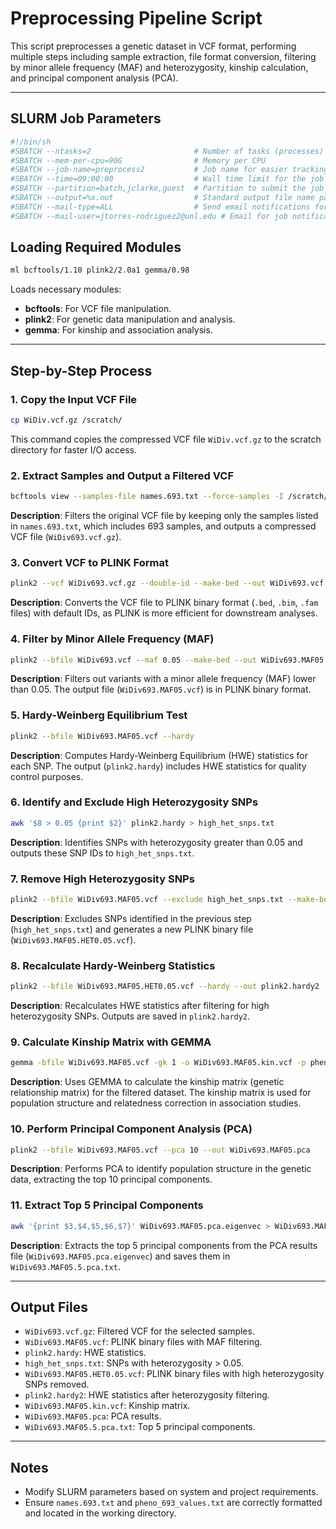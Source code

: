 # Preprocessing Pipeline Script

This script preprocesses a genetic dataset in VCF format, performing multiple steps including sample extraction, file format conversion, filtering by minor allele frequency (MAF) and heterozygosity, kinship calculation, and principal component analysis (PCA).

---

## SLURM Job Parameters

```sh
#!/bin/sh
#SBATCH --ntasks=2                       # Number of tasks (processes) to allocate
#SBATCH --mem-per-cpu=90G                # Memory per CPU
#SBATCH --job-name=preprocess2           # Job name for easier tracking
#SBATCH --time=09:00:00                  # Wall time limit for the job
#SBATCH --partition=batch,jclarke,guest  # Partition to submit the job to
#SBATCH --output=%x.out                  # Standard output file name pattern (%x: job name)
#SBATCH --mail-type=ALL                  # Send email notifications for job start, end, and fail events
#SBATCH --mail-user=jtorres-rodriguez2@unl.edu # Email for job notifications
```

## Loading Required Modules

```sh
ml bcftools/1.10 plink2/2.0a1 gemma/0.98
```

Loads necessary modules:
- **bcftools**: For VCF file manipulation.
- **plink2**: For genetic data manipulation and analysis.
- **gemma**: For kinship and association analysis.

---

## Step-by-Step Process

### 1. Copy the Input VCF File

```sh
cp WiDiv.vcf.gz /scratch/
```

This command copies the compressed VCF file `WiDiv.vcf.gz` to the scratch directory for faster I/O access.

### 2. Extract Samples and Output a Filtered VCF

```sh
bcftools view --samples-file names.693.txt --force-samples -I /scratch/WiDiv.vcf.gz -O z -o WiDiv693.vcf.gz
```

**Description**: Filters the original VCF file by keeping only the samples listed in `names.693.txt`, which includes 693 samples, and outputs a compressed VCF file (`WiDiv693.vcf.gz`).

### 3. Convert VCF to PLINK Format

```sh
plink2 --vcf WiDiv693.vcf.gz --double-id --make-bed --out WiDiv693.vcf
```

**Description**: Converts the VCF file to PLINK binary format (`.bed`, `.bim`, `.fam` files) with default IDs, as PLINK is more efficient for downstream analyses.

### 4. Filter by Minor Allele Frequency (MAF)

```sh
plink2 --bfile WiDiv693.vcf --maf 0.05 --make-bed --out WiDiv693.MAF05.vcf
```

**Description**: Filters out variants with a minor allele frequency (MAF) lower than 0.05. The output file (`WiDiv693.MAF05.vcf`) is in PLINK binary format.

### 5. Hardy-Weinberg Equilibrium Test

```sh
plink2 --bfile WiDiv693.MAF05.vcf --hardy
```

**Description**: Computes Hardy-Weinberg Equilibrium (HWE) statistics for each SNP. The output (`plink2.hardy`) includes HWE statistics for quality control purposes.

### 6. Identify and Exclude High Heterozygosity SNPs

```sh
awk '$8 > 0.05 {print $2}' plink2.hardy > high_het_snps.txt
```

**Description**: Identifies SNPs with heterozygosity greater than 0.05 and outputs these SNP IDs to `high_het_snps.txt`.

### 7. Remove High Heterozygosity SNPs

```sh
plink2 --bfile WiDiv693.MAF05.vcf --exclude high_het_snps.txt --make-bed --out WiDiv693.MAF05.HET0.05.vcf
```

**Description**: Excludes SNPs identified in the previous step (`high_het_snps.txt`) and generates a new PLINK binary file (`WiDiv693.MAF05.HET0.05.vcf`).

### 8. Recalculate Hardy-Weinberg Statistics

```sh
plink2 --bfile WiDiv693.MAF05.HET0.05.vcf --hardy --out plink2.hardy2
```

**Description**: Recalculates HWE statistics after filtering for high heterozygosity SNPs. Outputs are saved in `plink2.hardy2`.

### 9. Calculate Kinship Matrix with GEMMA

```sh
gemma -bfile WiDiv693.MAF05.vcf -gk 1 -o WiDiv693.MAF05.kin.vcf -p pheno_693_values.txt
```

**Description**: Uses GEMMA to calculate the kinship matrix (genetic relationship matrix) for the filtered dataset. The kinship matrix is used for population structure and relatedness correction in association studies.

### 10. Perform Principal Component Analysis (PCA)

```sh
plink2 --bfile WiDiv693.MAF05.vcf --pca 10 --out WiDiv693.MAF05.pca
```

**Description**: Performs PCA to identify population structure in the genetic data, extracting the top 10 principal components.

### 11. Extract Top 5 Principal Components

```sh
awk '{print $3,$4,$5,$6,$7}' WiDiv693.MAF05.pca.eigenvec > WiDiv693.MAF05.5.pca.txt
```

**Description**: Extracts the top 5 principal components from the PCA results file (`WiDiv693.MAF05.pca.eigenvec`) and saves them in `WiDiv693.MAF05.5.pca.txt`.

---

## Output Files

- `WiDiv693.vcf.gz`: Filtered VCF for the selected samples.
- `WiDiv693.MAF05.vcf`: PLINK binary files with MAF filtering.
- `plink2.hardy`: HWE statistics.
- `high_het_snps.txt`: SNPs with heterozygosity > 0.05.
- `WiDiv693.MAF05.HET0.05.vcf`: PLINK binary files with high heterozygosity SNPs removed.
- `plink2.hardy2`: HWE statistics after heterozygosity filtering.
- `WiDiv693.MAF05.kin.vcf`: Kinship matrix.
- `WiDiv693.MAF05.pca`: PCA results.
- `WiDiv693.MAF05.5.pca.txt`: Top 5 principal components.

---

## Notes

- Modify SLURM parameters based on system and project requirements.
- Ensure `names.693.txt` and `pheno_693_values.txt` are correctly formatted and located in the working directory.
